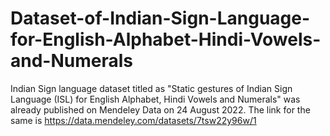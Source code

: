 # Dataset-of-Indian-Sign-Language-for-English-Alphabet-Hindi-Vowels-and-Numerals
Indian Sign language dataset titled as "Static gestures of Indian Sign Language (ISL) for English Alphabet, Hindi Vowels and Numerals" was already published on Mendeley Data on 24 August 2022. The link for the same is https://data.mendeley.com/datasets/7tsw22y96w/1
